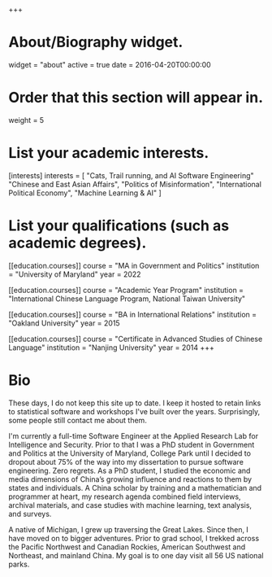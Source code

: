 +++
# About/Biography widget.
widget = "about"
active = true
date = 2016-04-20T00:00:00

# Order that this section will appear in.
weight = 5

# List your academic interests.
[interests]
  interests = [
    "Cats, Trail running, and AI Software Engineering"
    "Chinese and East Asian Affairs",
    "Politics of Misinformation",
    "International Political Economy",
    "Machine Learning & AI"
  ]

# List your qualifications (such as academic degrees).
[[education.courses]]
  course = "MA in Government and Politics"
  institution = "University of Maryland"
  year = 2022
  
[[education.courses]]
  course = "Academic Year Program"
  institution = "International Chinese Language Program, National Taiwan University"

[[education.courses]]
  course = "BA in International Relations"
  institution = "Oakland University"
  year = 2015
  
[[education.courses]]
  course = "Certificate in Advanced Studies of Chinese Language"
  institution = "Nanjing University"
  year = 2014
+++

# Bio

These days, I do not keep this site up to date. I keep it hosted to retain links to statistical software and workshops I've built over the years. Surprisingly, some people still contact me about them.

I'm currently a full-time Software Engineer at the Applied Research Lab for Intelligence and Security. Prior to that I was a PhD student in Government and Politics at the University of Maryland, College Park until I decided to dropout about 75% of the way into my dissertation to pursue software engineering. Zero regrets. As a PhD student, I studied the economic and media dimensions of China’s growing influence and reactions to them by states and individuals. A China scholar by training and a mathematician and programmer at heart, my research agenda combined field interviews, archival materials, and case studies with machine learning, text analysis, and surveys.

A native of Michigan, I grew up traversing the Great Lakes. Since then, I have moved on to bigger adventures. Prior to grad school, I trekked across the Pacific Northwest and Canadian Rockies, American Southwest and Northeast, and mainland China. My goal is to one day visit all 56 US national parks.